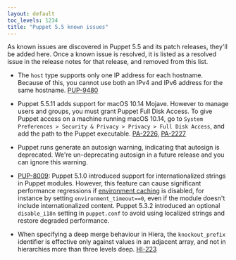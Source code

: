 ```yaml
---
layout: default
toc_levels: 1234
title: "Puppet 5.5 known issues"
---
```


As known issues are discovered in Puppet 5.5 and its patch releases, they'll be added here. Once a known issue is resolved, it is listed as a resolved issue in the release notes for that release, and removed from this list.

- The `host` type supports only one IP address for each hostname. Because of this, you cannot use both an IPv4 and IPv6 address for the same hostname. [PUP-9480](https://tickets.puppetlabs.com/browse/PUP-9480)

- Puppet 5.5.11 adds support for macOS 10.14 Mojave. However to manage users and groups, you must grant Puppet Full Disk Access. To give Puppet access on a machine running macOS 10.14, go to `System Preferences > Security & Privacy > Privacy > Full Disk Access`, and add the path to the Puppet executable. [PA-2226](https://tickets.puppetlabs.com/browse/PA-2226), [PA-2227](https://tickets.puppetlabs.com/browse/PA-2227)

- Puppet runs generate an autosign warning, indicating that autosign is deprecated. We're un-deprecating autosign in a future release and you can ignore this warning.

- [PUP-8009](https://tickets.puppetlabs.com/browse/PUP-8009): Puppet 5.1.0 introduced support for internationalized strings in Puppet modules. However, this feature can cause significant performance regressions if [environment caching](./environments_creating.markdown#environment_timeout) is disabled, for instance by setting `environment_timeout==0`, even if the module doesn't include internationalized content. Puppet 5.3.2 introduced an optional `disable_i18n` setting in `puppet.conf` to avoid using localized strings and restore degraded performance.

- When specifying a deep merge behaviour in Hiera, the `knockout_prefix` identifier is effective only against values in an adjacent array, and not in hierarchies more than three levels deep. [HI-223](https://tickets.puppetlabs.com/browse/HI-223)

